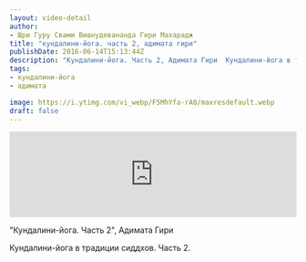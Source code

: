 ```yaml
---
layout: video-detail
author:
- Шри Гуру Свами Вишнудевананда Гири Махарадж
title: "кундалини-йога. часть 2, адимата гири"
publishDate: 2016-06-14T15:13:44Z
description: "Кундалини-йога. Часть 2, Адимата Гири  Кундалини-йога в традиции сиддхов. Часть 2."
tags: 
- кундалини-йога
- адимата

image: https://i.ytimg.com/vi_webp/F5MhYfa-rA0/maxresdefault.webp
draft: false
---
```


<iframe width="100%" src="https://www.youtube.com/embed/F5MhYfa-rA0" frameborder="0" allowfullscreen=""></iframe> 

 "Кундалини-йога. Часть 2", Адимата Гири

 Кундалини-йога в традиции сиддхов. Часть 2.

  

 